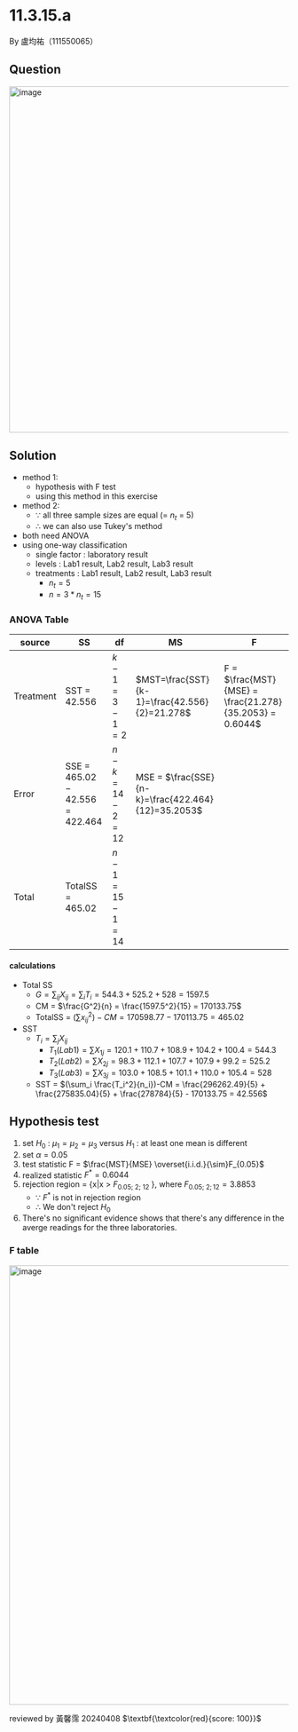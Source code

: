 # 11.3.15.a

By 盧均祐（111550065）

## Question

<img width="624" alt="image" src="https://github.com/HWTeng-Course/202402-Statistics/assets/136601880/41d475b9-a03c-47de-b740-cdda87027a19">

## Solution
* method 1:
    *  hypothesis with F test
    *  using this method in this exercise
*  method 2:
    *  $\because$ all three sample sizes are equal (= $n_t$ = 5)
    *  $\therefore$ we can also use Tukey's method 
* both need ANOVA
* using one-way classification
    * single factor : laboratory result
    * levels : Lab1 result, Lab2 result, Lab3 result
    * treatments : Lab1 result, Lab2 result, Lab3 result
        * $n_t = 5$
        * $n = 3*n_t = 15$
### ANOVA Table

| source    | SS                              | df                  | MS                                                 | F                                                       |
| --------- | ------------------------------- | ------------------- | -------------------------------------------------- | ------------------------------------------------------- |
| Treatment | SST = 42.556                    | $k-1=3-1=2$     | $MST=\frac{SST}{k-1}=\frac{42.556}{2}=21.278$      | F = $\frac{MST}{MSE} = \frac{21.278}{35.2053} = 0.6044$ |
| Error     | SSE = $465.02 - 42.556 = 422.464$ | $n - k = 14 - 2 = 12$ | MSE = $\frac{SSE}{n-k}=\frac{422.464}{12}=35.2053$ |                                                         |
| Total     | TotalSS = 465.02                | $n - 1 = 15 - 1 = 14$ |                                                    |                                                         |

#### calculations 
* Total SS
    * ${G} =\sum_{ij} X_{ij} = \sum_i T_i = 544.3+525.2+528=1597.5$
    * CM = $\frac{G^2}{n} = \frac{1597.5^2}{15} = 170133.75$
    * TotalSS = $(\sum x_{ij}^2) - CM = 170598.77 - 170113.75 = 465.02$
* SST 
    *  $T_i=\sum_j X_{ij}$
        * $T_1(Lab1)=\sum X_{1j}=120.1+110.7+108.9+104.2+100.4=544.3$
        * $T_2(Lab2)=\sum X_{2j}=98.3+112.1+107.7+107.9+99.2=525.2$
        * $T_3(Lab3)=\sum X_{3j}=103.0+108.5+101.1+110.0+105.4=528$
    * SST = $(\sum_i \frac{T_i^2}{n_i})-CM = \frac{296262.49}{5} + \frac{275835.04}{5} + \frac{278784}{5} - 170133.75 = 42.556$

## Hypothesis test
1. set $H_0$ : $\mu_1 = \mu_2 = \mu_3$ 
   versus $H_1$ : at least one mean is different
2. set $\alpha = 0.05$
3. test statistic F = $\frac{MST}{MSE} \overset{i.i.d.}{\sim}F_{0.05}$
4. realized statistic $F^*=0.6044$
5. rejection region = {x|x > $F_{0.05;\ 2;\ 12}$ }, where $F_{0.05;\ 2; 12} = 3.8853$
    * $\because$ $F^*$ is not in rejection region
    * $\therefore$ We don't reject $H_0$
6. There's no significant evidence shows that there's any difference in the averge readings for the three laboratories.

### F table
<img width="792" alt="image" src="https://github.com/HWTeng-Course/202402-Statistics/assets/136601880/a2f6e8c1-8d31-4e42-9a1a-816545aedd4f">

reviewed by 黃馨霈 20240408 $\textbf{\textcolor{red}{score: 100}}$
